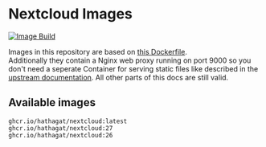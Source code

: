 # Nextcloud Images

[![Image Build](https://github.com/hathagat/nextcloud/actions/workflows/build.yml/badge.svg)](https://github.com/hathagat/nextcloud/actions/workflows/build.yml)

Images in this repository are based on [this Dockerfile](https://github.com/nextcloud/docker/tree/master/.examples/dockerfiles/full/fpm).  
Additionally they contain a Nginx web proxy running on port 9000 so you don't need a seperate Container for serving static files like described in the [upstream documentation](https://github.com/nextcloud/docker#base-version---fpm). All other parts of this docs are still valid.

## Available images

```
ghcr.io/hathagat/nextcloud:latest
ghcr.io/hathagat/nextcloud:27
ghcr.io/hathagat/nextcloud:26
```
